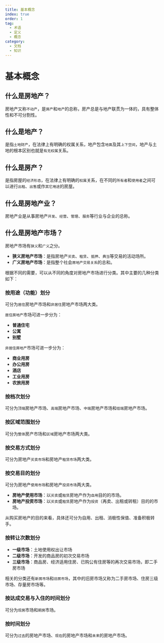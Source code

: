 ```yaml
---
title: 基本概念
index: true
order: 1
tag:
  - 术语
  - 定义
  - 概念
category:
  - 文档
  - 知识
---
```


# 基本概念

## **什么是房地产？**

房地产又称`不动产`，是`房产`和`地产`的总称，房产总是与地产联贯为一体的，具有整体性和不可分割性。

## **什么是地产？**

是指`土地财产`，在法律上有明确的权属关系，地产包含`地面`及其`上下空间`，地产与土地的根本区别也就是`有无权属`关系。

## **什么是房产？**

是指房屋的`经济形态`，在法律上有明确的`权属`关系，在不同的`所有者`和`使用者`之间可以进行`出租`、`出售`或作`其它用途`的房屋。

## **什么是房地产业？**

房地产业是从事房地产`开发`、`经营`、`管理`、`服务`等行业与企业的总称。

## **什么是房地产市场？**

房地产市场有`狭义`和`广义`之分。

- **狭义房地产市场**：是指房地产`买卖`、`租赁`、`抵押`、`典当`等交易的活动场所。
- **广义房地产市场**：是指整个社会`房地产交易关系`的总和。

根据不同的需要，可以从不同的角度对房地产市场进行分类。其中主要的几种分类如下：

### **按用途（功能）划分**

可分为`居住`房地产市场和`非居住`房地产市场两大类。

`居住房地产`市场可进一步分为：

- **普通住宅**
- **公寓**
- **别墅**

`非居住房地产`市场可进一步分为：
- **商业用房**
- **办公用房**
- **酒店**
- **工业用房**
- **农旅用房**

### **按档次划分**

可分为`顶端`房地产市场、`高端`房地产市场、`中端`房地产市场和`低端`房地产市场。

### **按区域范围划分**

可分为`整体`房产市场和`区域`房地产市场两大类。

### **按交易方式划分**

可分为房地产`买卖市场`和房地产`租赁市场`两大类。

### **按交易目的划分**

可分为房地产`使用市场`和房地产`投资市场`两大类。

- **房地产使用市场**：以`买卖`或`租赁`房地产作为`自用`目的的市场。
- **房地产投资市场**：以`买卖`或`租赁`房地产作为`投资`（再卖、出租或转租）目的的市场。

从购买房地产的目的来看，具体还可分为自用、出租、消极性保值、准备积极转手。

### **按转让次数划分**

- **一级市场**：土地使用权出让市场
- **二级市场**：开发的商品房的初次交易市场
- **三级市场**：商品房、经济适用住房、已购公有住房等的再次交易市场，即二手房市场

相关的分类还有`新房市场`和`旧房市场`，其中的旧房市场又称为二手房市场、住房三级市场、存量房市场等。

### **按达成交易与入住的时间划分**

可分为`现房`市场和`期房`市场。

### **按时间划分**

可分为`过去`的房地产市场、`现在`的房地产市场和`未来`的房地产市场。
